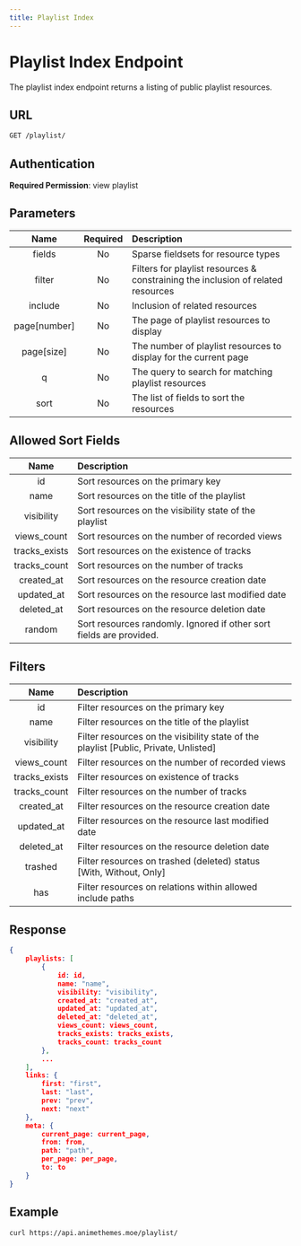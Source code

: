 ```yaml
---
title: Playlist Index
---
```


# Playlist Index Endpoint

The playlist index endpoint returns a listing of public playlist resources.

## URL

```sh
GET /playlist/
```

## Authentication

**Required Permission**: view playlist

## Parameters

| Name         | Required | Description                                                                      |
| :----------: | :------: | :------------------------------------------------------------------------------- |
| fields       | No       | Sparse fieldsets for resource types                                              |
| filter       | No       | Filters for playlist resources & constraining the inclusion of related resources |
| include      | No       | Inclusion of related resources                                                   |
| page[number] | No       | The page of playlist resources to display                                        |
| page[size]   | No       | The number of playlist resources to display for the current page                 |
| q            | No       | The query to search for matching playlist resources                              |
| sort         | No       | The list of fields to sort the resources                                         |

## Allowed Sort Fields

|    Name       | Description                                                         |
| :-----------: | :------------------------------------------------------------------ |
| id            | Sort resources on the primary key                                   |
| name          | Sort resources on the title of the playlist                         |
| visibility    | Sort resources on the visibility state of the playlist              |
| views_count   | Sort resources on the number of recorded views                      |
| tracks_exists | Sort resources on the existence of tracks                           |
| tracks_count  | Sort resources on the number of tracks                              |
| created_at    | Sort resources on the resource creation date                        |
| updated_at    | Sort resources on the resource last modified date                   |
| deleted_at    | Sort resources on the resource deletion date                        |
| random        | Sort resources randomly. Ignored if other sort fields are provided. |

## Filters

|    Name       | Description                                                                          |
| :-----------: | :----------------------------------------------------------------------------------- |
| id            | Filter resources on the primary key                                                  |
| name          | Filter resources on the title of the playlist                                        |
| visibility    | Filter resources on the visibility state of the playlist [Public, Private, Unlisted] |
| views_count   | Filter resources on the number of recorded views                                     |
| tracks_exists | Filter resources on existence of tracks                                              |
| tracks_count  | Filter resources on the number of tracks                                             |
| created_at    | Filter resources on the resource creation date                                       |
| updated_at    | Filter resources on the resource last modified date                                  |
| deleted_at    | Filter resources on the resource deletion date                                       |
| trashed       | Filter resources on trashed (deleted) status [With, Without, Only]                   |
| has           | Filter resources on relations within allowed include paths                           |

## Response

```json
{
    playlists: [
        {
            id: id,
            name: "name",
            visibility: "visibility",
            created_at: "created_at",
            updated_at: "updated_at",
            deleted_at: "deleted_at",
            views_count: views_count,
            tracks_exists: tracks_exists,
            tracks_count: tracks_count
        },
        ...
    ],
    links: {
        first: "first",
        last: "last",
        prev: "prev",
        next: "next"
    },
    meta: {
        current_page: current_page,
        from: from,
        path: "path",
        per_page: per_page,
        to: to
    }
}
```

## Example

```bash
curl https://api.animethemes.moe/playlist/
```